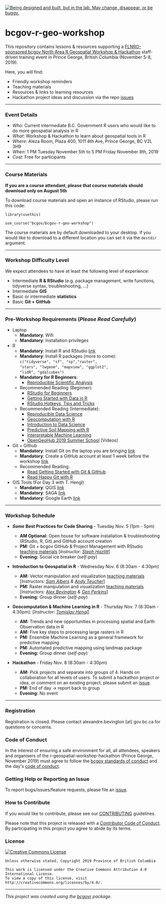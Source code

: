 <a id="devex-badge" rel="Exploration" href="https://github.com/BCDevExchange/assets/blob/master/README.md"><img alt="Being designed and built, but in the lab. May change, disappear, or be buggy." style="border-width:0" src="https://assets.bcdevexchange.org/images/badges/exploration.svg" title="Being designed and built, but in the lab. May change, disappear, or be buggy." /></a>


# bcgov-r-geo-workshop

This repository contains lessons & resources supporting a [FLNRO-sponsored bcgov North Area R Geospatial Workshop & Hackathon](https://github.com/bcgov/bcgov-data-science-cop/tree/master/2019/2019-11-05_r-spatial-pg) staff-driven training event in Prince George, British Columbia (November 5-8, 2019).


Here, you will find:

- Friendly workshop reminders
- Teaching materials
- Resources & links to learning resources
- Hackathon project ideas and discussion via the repo [issues](https://github.com/bcgov/bcgov-r-geo-workshop/issues) 

------

### Event Details 
- _Who_: Current intermediate B.C. Government R users who would like to do more geospatial analysis in R
- _What_: Workshop & Hackathon to learn about geospatial tools in R
- _Where_: Aleza Room, Plaza 400, 1011 4th Ave, Prince George, BC V2L 3H9
- _When_: 1 PM Tuesday November 5th to 5 PM Friday November 8th, 2019
- _Cost_: Free for participants

------

### Course Materials
**If you are a course attendant, please that course materials should download only on August 5th**

To download course materials and open an instance of RStudio, please run this code:

```
library(usethis)

use_course("bcgov/bcgov-r-geo-workshop")
```

The course materials are by default downloaded to your desktop. If you would like to download to a different location you can set it via the `destdir` argument.

------

### Workshop Difficulty Level
We expect attendees to have at least the following level of experience:

  - Intermediate **R & RStudio** (e.g. package management, write functions, tidyverse syntax, troubleshooting, ...)
  - Intermediate **GIS** 
  - Basic or intermediate **statistics**
  - Basic **Git + GitHub**
  
------

### Pre-Workshop Requirements (_Please Read Carefully_)
- Laptop 
  - **Mandatory**: Wifi 
  - **Mandatory**: Installation privileges
- R
  - **Mandatory**: Install R and RStudio [link](https://github.com/bcgov/bcgov-data-science-resources/wiki/Installing-R-&-RStudio)
  - **Mandatory**: Install R packages (more to come): <br>
      `c("tidyverse", "sf", "sp","raster",`<br>
      `"stars", "lwgeom", "mapview", "ggplot2",`<br>
      `"lidR", "gdalcubes")`
  - **Mandatory for R Beginners**: 
    - [Reproducible Scientific Analysis](https://swcarpentry.github.io/r-novice-gapminder/)
  - Recommended Reading (Beginner): 
    - [RStudio for Beginners](https://education.rstudio.com/learn/beginner/)
    - [Getting Started with Data in R](https://moderndive.com/1-getting-started.html)
    - [RStudio Hotkeys, Tips and Tricks](https://appsilon.com/r-studio-shortcuts-and-tips-part-2/)
  - Recommended Reading (Intermediate): 
    - [Reproducible Data Science](https://r4ds.had.co.nz/)
    - [Geocomputation with R](https://geocompr.robinlovelace.net/)
    - [Introduction to Data Science](https://rafalab.github.io/dsbook/)
    - [Predictive Soil Mapping with R](https://soilmapper.org/)
    - [Interpretable Machine Learning](https://christophm.github.io/interpretable-ml-book/)
    - [OpenGeoHub 2019 Summer School](https://www.youtube.com/playlist?list=PLXUoTpMa_9s1npXD6S9M0_2pUgnTd6cqV) [Videos]
- Git + Github
  - **Mandatory**: Install Git on the laptop you are bringing  [link](https://git-scm.com/)
  - **Mandatory**: Create a GitHub account at least 1 week before the workshop [link](https://github.com/)
  - Recommended Reading: 
    - [Read Getting Started with Git & GitHub](https://github.com/bcgov/bcgov-data-science-resources/wiki/Getting-Started-with-Git-&-GitHub)
    - [Read Happy Git with R](https://happygitwithr.com/)
- GIS Tools (For Day 3 with T. Hengl)
  - **Mandatory**: QGIS [link](https://qgis.org/en/site/forusers/download.html)
  - **Mandatory**: SAGA [link](https://sourceforge.net/projects/saga-gis/)
  - **Mandatory**: Google Earth [link](https://support.google.com/earth/answer/21955?hl=en)
  
------

### Workshop Schedule

- **_Some_ Best Practices for Code Sharing** - Tuesday Nov. 5 (1pm - 5pm)
  - **AM Optional:** Open house for software installation & troubleshooting (RStudio, R, Git) and GitHub account creation
  - **PM:** Git + bcgov GitHub & Project Management with RStudio [teaching materials](https://github.com/bcgov/bcgov-r-geo-workshop/tree/master/20191105_Day_1_PM_Intro) [_Instructor: [Steph Hazlitt](https://github.com/stephhazlitt)_]
  -	**Evening:** Social ice breaker (_self-pay_)

- **Introduction to Geospatial in R** - Wednesday Nov. 6 (8:30am - 4:30pm)
  -	**AM:** Vector manipulation and visualization [teaching materials](https://github.com/bcgov/bcgov-r-geo-workshop/tree/master/20191106_Day_2_AM_Vector) [_Instructors: [Sam Albers](https://github.com/boshek) & [Andy Teucher](https://github.com/ateucher)_]
  -	**PM:** Raster manipulation and visualization [teaching materials](https://github.com/bcgov/bcgov-r-geo-workshop/tree/master/20191106_Day_2_PM_Raster) [_Instructors: [Alex Bevington](https://github.com/bevingtona) & [Gen Perkins](https://github.com/gcperk)_]
  -	**Evening:** Group dinner (_self-pay_)

- **Geocomputation & Machine Learning in R** - Thursday Nov. 7 (8:30am - 4:30pm):  [_Instructor: [Tomislav Hengl](https://github.com/thengl)_]
  -	**AM:** Trends and new opportunities in processing spatial and Earth Observation data in R
  - **AM:** Five key steps to processing large rasters in R
  - **PM:** Ensemble Machine Learning as a general framework for predictive mapping 
  - **PM:** Automated predictive mapping using landmap package
  -	**Evening:** Group dinner (_self-pay_)

- **Hackathon** - Friday Nov. 8 (8:30am - 4:30pm)
  -	**AM:** Pick projects and separate into groups of 4. Hands on collaboration for all levels of users. To submit a hackathon project or idea, or comment on an existing project, please submit an  [issue](https://github.com/bcgov/bcgov-r-geo-workshop/issues?q=is%3Aissue+is%3Aopen+label%3A%22geospatial+hackathon%22).
  -	**PM:** End of day -> report back to group
  -	**Evening:** No event
 
------

### Registration

Registration is closed. Please contact alexandre.bevington [at] gov.bc.ca  for questions or concerns. 


### Code of Conduct

In the interest of ensuring a safe environment for all,  all attendees, speakers and organisers of the r-geospatial-workshop-hackathon (Prince George, November 2019) must agree to follow the [bcgov standards of conduct](https://www2.gov.bc.ca/gov/content/careers-myhr/about-the-bc-public-service/ethics-standards-of-conduct/standards-of-conduct) and the day's [code of conduct](https://www.contributor-covenant.org/version/1/4/code-of-conduct).


### Getting Help or Reporting an Issue

To report bugs/issues/feature requests, please file an [issue](https://github.com/bcgov/bcgov-r-geo-workshop/issues/).


### How to Contribute

If you would like to contribute, please see our [CONTRIBUTING](CONTRIBUTING.md) guidelines.

Please note that this project is released with a [Contributor Code of Conduct](CODE_OF_CONDUCT.md). By participating in this project you agree to abide by its terms.


### License

[![Creative Commons License](https://i.creativecommons.org/l/by/4.0/88x31.png)](http://creativecommons.org/licenses/by/4.0/)

```
Unless otherwise stated, Copyright 2019 Province of British Columbia

This work is licensed under the Creative Commons Attribution 4.0 International License.
To view a copy of this license, visit http://creativecommons.org/licenses/by/4.0/.
```
---
*This project was created using the [bcgovr](https://github.com/bcgov/bcgovr) package.* 
